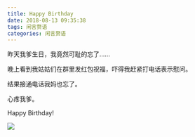 ```yaml
---
title: Happy Birthday
date: 2018-08-13 09:35:38
tags: 闲言赘语
categories: 闲言赘语
---
```


昨天我爹生日，我竟然可耻的忘了……

晚上看到我姑姑们在群里发红包祝福，吓得我赶紧打电话表示慰问。

结果接通电话我妈也忘了。

心疼我爹。

Happy Birthday!

![](/happy-birthday/1.jpg)